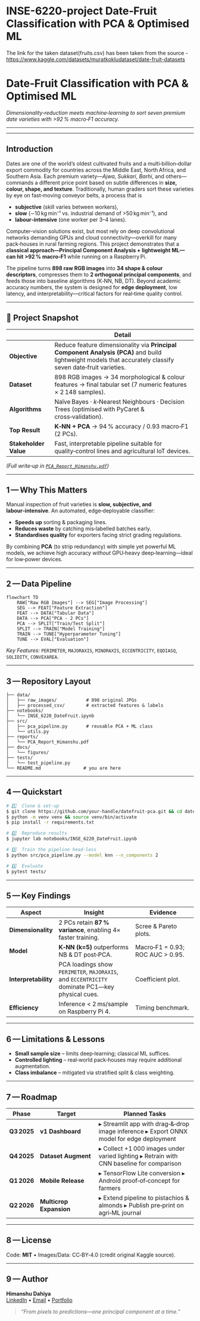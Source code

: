 # INSE-6220-project Date‑Fruit Classification with PCA & Optimised ML

The link for the taken dataset(fruits.csv) has been taken from the source -
https://www.kaggle.com/datasets/muratkokludataset/date-fruit-datasets

# Date‑Fruit Classification with PCA & Optimised ML

*Dimensionality‑reduction meets machine‑learning to sort seven premium date varieties with >92 % macro‑F1 accuracy.*

---

---

## Introduction

Dates are one of the world’s oldest cultivated fruits and a multi‑billion‑dollar export commodity for countries across the Middle East, North Africa, and Southern Asia. Each premium variety—*Ajwa*, *Sukkari*, *Barhi*, and others—commands a different price point based on subtle differences in **size, colour, shape, and texture**. Traditionally, human graders sort these varieties by eye on fast‑moving conveyor belts, a process that is

- **subjective** (skill varies between workers),
- **slow** (∼10 kg min⁻¹ vs. industrial demand of >50 kg min⁻¹), and
- **labour‑intensive** (one worker per 3–4 lanes).

Computer‑vision solutions exist, but most rely on deep convolutional networks demanding GPUs and cloud connectivity—overkill for many pack‑houses in rural farming regions. This project demonstrates that a **classical approach—Principal Component Analysis + lightweight ML—can hit >92 % macro‑F1** while running on a Raspberry Pi.

The pipeline turns **898 raw RGB images** into **34 shape & colour descriptors**, compresses them to **2 orthogonal principal components**, and feeds those into baseline algorithms (K‑NN, NB, DT). Beyond academic accuracy numbers, the system is designed for **edge deployment**, low latency, and interpretability—critical factors for real‑time quality control.

---

## 🍇 Project Snapshot

|                       | Detail                                                                                                                                                      |
| --------------------- | ----------------------------------------------------------------------------------------------------------------------------------------------------------- |
| **Objective**         | Reduce feature dimensionality via **Principal Component Analysis (PCA)** and build lightweight models that accurately classify  seven date‑fruit varieties. |
| **Dataset**           | 898 RGB images → 34 morphological & colour features → final tabular set (7 numeric features × 2 148 samples).                                               |
| **Algorithms**        | Naïve Bayes · *k*‑Nearest Neighbours · Decision Trees  (optimised with PyCaret & cross‑validation).                                                         |
| **Top Result**        | **K‑NN + PCA** → 94 % accuracy / 0.93 macro‑F1 (2 PCs).                                                                                                     |
| **Stakeholder Value** | Fast, interpretable pipeline suitable for quality‑control lines and agricultural IoT devices.                                                               |

*(Full write‑up in *[*`PCA_Report_Himanshu.pdf`*](./reports/PCA_Report_Himanshu.pdf)*)*

---

## 1 — Why This Matters

Manual inspection of fruit varieties is **slow, subjective, and labour‑intensive**. An automated, edge‑deployable classifier:

- **Speeds up** sorting & packaging lines.
- **Reduces waste** by catching mis‑labelled batches early.
- **Standardises quality** for exporters facing strict grading regulations.

By combining **PCA** (to strip redundancy) with simple yet powerful ML models, we achieve high accuracy *without* GPU‑heavy deep‑learning—ideal for low‑power devices.

---

## 2 — Data Pipeline

```mermaid
flowchart TD
    RAW["Raw RGB Images"] --> SEG["Image Processing"]
    SEG --> FEAT["Feature Extraction"]
    FEAT --> DATA["Tabular Data"]
    DATA --> PCA["PCA - 2 PCs"]
    PCA --> SPLIT["Train/Test Split"]
    SPLIT --> TRAIN["Model Training"]
    TRAIN --> TUNE["Hyperparameter Tuning"]
    TUNE --> EVAL["Evaluation"]
```

*Key Features:* `PERIMETER`, `MAJORAXIS`, `MINORAXIS`, `ECCENTRICITY`, `EQDIASQ`, `SOLIDITY`, `CONVEXAREA`.

---

## 3 — Repository Layout

```text
├── data/
│   ├── raw_images/           # 898 original JPGs
│   ├── processed_csv/        # extracted features & labels
├── notebooks/
│   └── INSE_6220_DateFruit.ipynb
├── src/
│   ├── pca_pipeline.py       # reusable PCA + ML class
│   └── utils.py
├── reports/
│   └── PCA_Report_Himanshu.pdf
├── docs/
│   └── figures/
├── tests/
│   └── test_pipeline.py
└── README.md                # you are here
```

---

## 4 — Quickstart

```bash
# 1️⃣  Clone & set‑up
$ git clone https://github.com/your‑handle/datefruit‑pca.git && cd datefruit‑pca
$ python -m venv venv && source venv/bin/activate
$ pip install -r requirements.txt

# 2️⃣  Reproduce results
$ jupyter lab notebooks/INSE_6220_DateFruit.ipynb

# 3️⃣  Train the pipeline head‑less
$ python src/pca_pipeline.py --model knn --n_components 2

# 4️⃣  Evaluate
$ pytest tests/
```

---

## 5 — Key Findings

| Aspect               | Insight                                                                                        | Evidence                         |
| -------------------- | ---------------------------------------------------------------------------------------------- | -------------------------------- |
| **Dimensionality**   | 2 PCs retain **87 % variance**, enabling 4× faster training.                                   | Scree & Pareto plots.            |
| **Model**            | **K‑NN (k=5)** outperforms NB & DT post‑PCA.                                                   | Macro‑F1 = 0.93; ROC AUC > 0.95. |
| **Interpretability** | PCA loadings show `PERIMETER`, `MAJORAXIS`, and `ECCENTRICITY` dominate PC1—key physical cues. | Coefficient plot.                |
| **Efficiency**       | Inference < 2 ms/sample on Raspberry Pi 4.                                                     | Timing benchmark.                |

---

## 6 — Limitations & Lessons

- **Small sample size** – limits deep‑learning; classical ML suffices.
- **Controlled lighting** – real‑world pack‑houses may require additional augmentation.
- **Class imbalance** – mitigated via stratified split & class weighting.

---

## 7 — Roadmap

| Phase       | Target                  | Planned Tasks                                                                             |
| ----------- | ----------------------- | ----------------------------------------------------------------------------------------- |
| **Q3 2025** | **v1 Dashboard**        | ▸ Streamlit app with drag‑&‑drop image inference  ▸ Export ONNX model for edge deployment |
| **Q4 2025** | **Dataset Augment**     | ▸ Collect +1 000 images under varied lighting  ▸ Retrain with CNN baseline for comparison |
| **Q1 2026** | **Mobile Release**      | ▸ TensorFlow Lite conversion  ▸ Android proof‑of‑concept for farmers                      |
| **Q2 2026** | **Multicrop Expansion** | ▸ Extend pipeline to pistachios & almonds  ▸ Publish pre‑print on agri‑ML journal         |

---

## 8 — License

Code: **MIT** • Images/Data: CC‑BY‑4.0 (credit original Kaggle source).

---

## 9 — Author

**Himanshu Dahiya**\
[LinkedIn](https://www.linkedin.com/in/your‑profile) • [Email](mailto\:your.email@example.com) • [Portfolio](https://your‑domain.com)

> *“From pixels to predictions—one principal component at a time.”*



